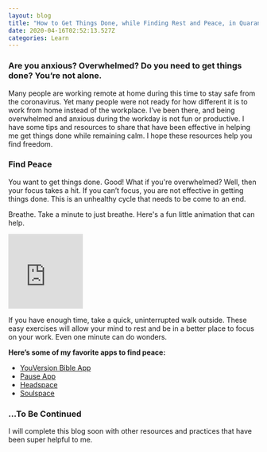 ```yaml
---
layout: blog
title: "How to Get Things Done, while Finding Rest and Peace, in Quarantine. "
date: 2020-04-16T02:52:13.527Z
categories: Learn
---
```

### **Are you anxious? Overwhelmed? Do you need to get things done? You’re not alone.**

Many people are working remote at home during this time to stay safe from the coronavirus. Yet many people were not ready for how different it is to work from home instead of the workplace. I’ve been there, and being overwhelmed and anxious during the workday is not fun or productive. I have some tips and resources to share that have been effective in helping me get things done while remaining calm. I hope these resources help you find freedom.

### Find Peace

You want to get things done. Good! What if you're overwhelmed? Well, then your focus takes a hit. If you can’t focus, you are not effective in getting things done. This is an unhealthy cycle that needs to be come to an end.

Breathe. Take a minute to just breathe. Here's a fun little animation that can help.

<iframe src="https://giphy.com/embed/tG6KakamhDnoY" width="150" height="150" frameBorder="0" class="giphy-embed"></iframe>

If you have enough time, take a quick, uninterrupted walk outside. These easy exercises will allow your mind to rest and be in a better place to focus on your work. Even one minute can do wonders.

**Here’s some of my favorite apps to find peace:**

* [YouVersion Bible App](https://bible.com/app)
* [Pause App](https://www.pauseapp.com/)
* [Headspace](headspace.com)
* [Soulspace](https://soulspace.co/)

### ...To Be Continued

I will complete this blog soon with other resources and practices that have been super helpful to me.